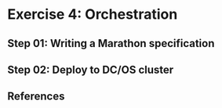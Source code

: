 # Exercise 4: Orchestration

## Step 01: Writing a Marathon specification


## Step 02: Deploy to DC/OS cluster


## References

